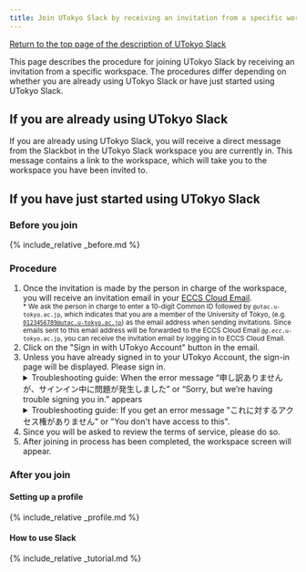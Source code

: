 ```yaml
---
title: Join UTokyo Slack by receiving an invitation from a specific workspace
---
```


[Return to the top page of the description of UTokyo Slack](/en/slack/)

This page describes the procedure for joining UTokyo Slack by receiving an invitation from a specific workspace. The procedures differ depending on whether you are already using UTokyo Slack or have just started using UTokyo Slack. 

## If you are already using UTokyo Slack

If you are already using UTokyo Slack, you will receive a direct message from the Slackbot in the UTokyo Slack workspace you are currently in. This message contains a link to the workspace, which will take you to the workspace you have been invited to.

## If you have just started using UTokyo Slack

### Before you join

{% include_relative _before.md %}

### Procedure

1. Once the invitation is made by the person in charge of the workspace, you will receive an invitation email in your [ECCS Cloud Email](/en/eccs_cloud_email).<small style="display: block;">* We ask the person in charge to enter a 10-digit Common ID followed by <code>@utac.u-tokyo.ac.jp</code>, which indicates that you are a member of the University of Tokyo, (e.g. <code>0123456789@utac.u-tokyo.ac.jp</code>) as the email address when sending invitations. Since emails sent to this email address will be forwarded to the ECCS Cloud Email <code>@<em>g.ecc</em>.u-tokyo.ac.jp</code>, you can receive the invitation email by logging in to ECCS Cloud Email.</small>
1. Click on the "Sign in with UTokyo Account" button in the email.
1. Unless you have already signed in to your UTokyo Account, the sign-in page will be displayed. Please sign in.
    <details>
        <summary>Troubleshooting guide: When the error message “申し訳ありませんが、サインイン中に問題が発生しました” or “Sorry, but we’re having trouble signing you in.” appears</summary>
        There is a possibility that you have not passed the information security education confirmation test, which is required to use UTokyo Slack. Please check the <a href="https://univtokyo.sharepoint.com/sites/Security/SitePages/en/Information_Security_Education.aspx">page for the information security education</a>, and complete and pass the confirmation test. Once you pass the test, the results will be immediately reflected in the system.
        <div>If the issue is still not resolved, please consult the <a href="/en/support/">Technical Support Desk</a>.</div>
    </details>
    <details>
        <summary>Troubleshooting guide: If you get an error message "これに対するアクセス権がありません" or "You don't have access to this".</summary>
        It is possible that the application or reflection of the Multi-Factor Authentication for UTokyo Account, which is required to use UTokyo Slack, has not been completed. Please make sure to follow the initial setup procedures on the "<strong><a href="/utokyo_account/mfa/">Using Multi-Factor Authentication for UTokyo Accounts</a></strong>" page <strong>up to the last step "Step 4: Apply for MFA Use"</strong> to enable multi-factor authentication for your UTokyo Account. <strong>It will take about 40 minutes for your account settings to be reflected in the system, so please wait for a while</strong>.
        <div>If the issue is still not resolved, please consult the <a href="/en/support/">Technical Support Desk</a>.</div>
    </details>
1. Since you will be asked to review the terms of service, please do so.
1. After joining in process has been completed, the workspace screen will appear.

### After you join

#### Setting up a profile

{% include_relative _profile.md %}

#### How to use Slack

{% include_relative _tutorial.md %}
